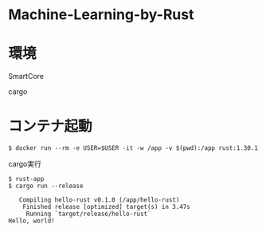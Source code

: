 # Machine-Learning-by-Rust

# 環境

SmartCore

cargo

# コンテナ起動

```
$ docker run --rm -e USER=$USER -it -w /app -v $(pwd):/app rust:1.30.1
```

cargo実行

```
$ rust-app
$ cargo run --release

   Compiling hello-rust v0.1.0 (/app/hello-rust)
    Finished release [optimized] target(s) in 3.47s
     Running `target/release/hello-rust`
Hello, world!
```
